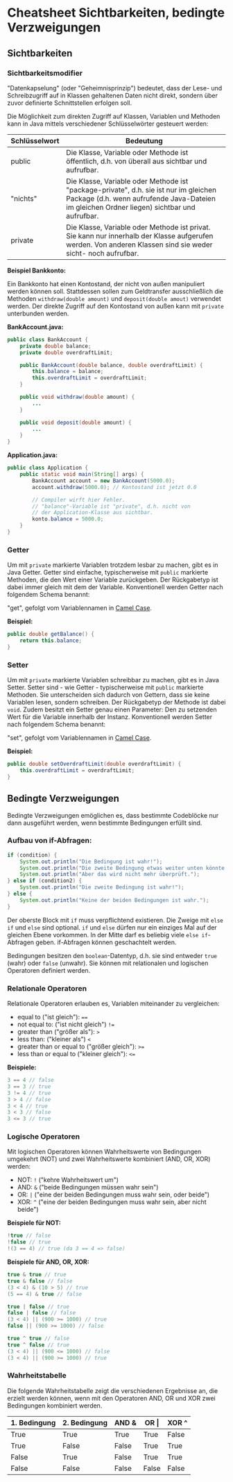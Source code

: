 # Cheatsheet Sichtbarkeiten, bedingte Verzweigungen
## Sichtbarkeiten
### Sichtbarkeitsmodifier

"Datenkapselung" (oder "Geheimnisprinzip") bedeutet, dass der Lese- und Schreibzugriff auf in Klassen gehaltenen Daten nicht direkt, sondern über zuvor definierte Schnittstellen erfolgen soll.

Die Möglichkeit zum direkten Zugriff auf Klassen, Variablen und Methoden kann in Java mittels verschiedener Schlüsselwörter gesteuert werden:

| Schlüsselwort | Bedeutung                                                                                                                                                                           |
|---------------|-------------------------------------------------------------------------------------------------------------------------------------------------------------------------------------|
| public        | Die Klasse, Variable oder Methode ist öffentlich, d.h. von überall aus sichtbar und aufrufbar.                                                                                      |
| "nichts"      | Die Klasse, Variable oder Methode ist "package-private", d.h. sie ist nur im gleichen Package (d.h. wenn aufrufende Java-Dateien im gleichen Ordner liegen) sichtbar und aufrufbar. |
| private       | Die Klasse, Variable oder Methode ist privat. Sie kann nur innerhalb der Klasse aufgerufen werden. Von anderen Klassen sind sie weder sicht- noch aufrufbar.                        |

**Beispiel Bankkonto:**

Ein Bankkonto hat einen Kontostand, der nicht von außen manipuliert werden können soll. Stattdessen sollen zum Geldtransfer ausschließlich die Methoden `withdraw(double amount)` und `deposit(double amout)` verwendet werden. Der direkte Zugriff auf den Kontostand von außen kann mit `private` unterbunden werden.

**BankAccount.java:**
```java
public class BankAccount {
    private double balance;
    private double overdraftLimit;

    public BankAccount(double balance, double overdraftLimit) {
        this.balance = balance;
        this.overdraftLimit = overdraftLimit;
    }

    public void withdraw(double amount) {
        ...
    }

    public void deposit(double amount) {
        ...
    }
}
```
**Application.java:**
```java
public class Application {
    public static void main(String[] args) {
        BankAccount account = new BankAccount(5000.0);
        account.withdraw(5000.0); // Kontostand ist jetzt 0.0

        // Compiler wirft hier Fehler.
        // "balance"-Variable ist "private", d.h. nicht von
        // der Application-Klasse aus sichtbar.
        konto.balance = 5000.0; 
    }
}
```

### Getter
Um mit `private` markierte Variablen trotzdem lesbar zu machen, gibt es in Java Getter. Getter sind einfache, typischerweise mit `public` markierte Methoden, die den Wert einer Variable zurückgeben. Der Rückgabetyp ist dabei immer gleich mit dem der Variable. Konventionell werden Getter nach folgendem Schema benannt: 

"get", gefolgt vom Variablennamen in [Camel Case](https://de.wikipedia.org/wiki/Binnenmajuskel).

**Beispiel:**

```java
public double getBalance() {
    return this.balance;
}
```

### Setter
Um mit `private` markierte Variablen schreibbar zu machen, gibt es in Java Setter. Setter sind - wie Getter - typischerweise mit `public` markierte Methoden. Sie unterscheiden sich dadurch von Gettern, dass sie keine Variablen lesen, sondern schreiben. Der Rückgabetyp der Methode ist dabei `void`. Zudem besitzt ein Setter genau einen Parameter: Den zu setzenden Wert für die Variable innerhalb der Instanz. Konventionell werden Setter nach folgendem Schema benannt: 

"set", gefolgt vom Variablennamen in [Camel Case](https://de.wikipedia.org/wiki/Binnenmajuskel).

**Beispiel:**

```java
public double setOverdraftLimit(double overdraftLimit) {
    this.overdraftLimit = overdraftLimit;
}
```

## Bedingte Verzweigungen
Bedingte Verzweigungen emöglichen es, dass bestimmte Codeblöcke nur dann ausgeführt werden, wenn bestimmte Bedingungen erfüllt sind.

### Aufbau von if-Abfragen:
```java
if (condition) {
    System.out.println("Die Bedingung ist wahr!");
    System.out.println("Die zweite Bedingung etwas weiter unten könnte es auch sein.");
    System.out.println("Aber das wird nicht mehr überprüft.");
} else if (condition2) {
    System.out.println("Die zweite Bedingung ist wahr!");
} else {
    System.out.println("Keine der beiden Bedingungen ist wahr.");
}
```

Der oberste Block mit `if` muss verpflichtend existieren. Die Zweige mit `else if` und `else` sind optional. `if` und `else` dürfen nur ein einziges Mal auf der gleichen Ebene vorkommen. In der Mitte darf es beliebig viele `else if`-Abfragen geben. if-Abfragen können geschachtelt werden.

Bedingungen besitzen den `boolean`-Datentyp, d.h. sie sind entweder `true` (wahr) oder `false` (unwahr). Sie können mit relationalen und logischen Operatoren definiert werden.

### Relationale Operatoren
Relationale Operatoren erlauben es, Variablen miteinander zu vergleichen:

* equal to ("ist gleich"): ```==```
* not equal to: ("ist nicht gleich") ```!=```
* greater than ("größer als"): ```>```
* less than: ("kleiner als") ```<```
* greater than or equal to ("größer gleich"): ```>=```
* less than or equal to ("kleiner gleich"): ```<=```

**Beispiele:**
```java
3 == 4 // false
3 == 3 // true
3 != 4 // true
3 > 4 // false
3 < 4 // true
3 < 3 // false
3 <= 3 // true
```

### Logische Operatoren
Mit logischen Operatoren können Wahrheitswerte von Bedingungen umgekehrt (NOT) und zwei Wahrheitswerte kombiniert (AND, OR, XOR) werden:

* NOT: ```!``` ("kehre Wahrheitswert um")
* AND: ```&``` ("beide Bedingungen müssen wahr sein")
* OR:  ```|``` ("eine der beiden Bedingungen muss wahr sein, oder beide")
* XOR: ```^``` ("eine der beiden Bedingungen muss wahr sein, aber nicht beide")

**Beispiele für NOT:**
```java
!true // false
!false // true
!(3 == 4) // true (da 3 == 4 => false)
```

**Beispiele für AND, OR, XOR:**
```java
true & true // true
true & false // false
(3 < 4) & (10 > 5) // true
(5 == 4) & true // false

true | false // true
false | false // false
(3 < 4) || (900 >= 1000) // true
false || (900 >= 1000) // false

true ^ true // false
true ^ false // true
(3 < 4) || (900 <= 1000) // false
(3 < 4) || (900 >= 1000) // true
```

### Wahrheitstabelle
Die folgende Wahrheitstabelle zeigt die verschiedenen Ergebnisse an, die erzielt werden können, wenn mit den Operatoren AND, OR und XOR zwei Bedingungen kombiniert werden.

| 1. Bedingung | 2. Bedingung | AND & | OR \| | XOR ^ |
|--------------|--------------|-------|-------|-------|
| True         | True         | True  | True  | False |
| True         | False        | False | True  | True  |
| False        | True         | False | True  | True  |
| False        | False        | False | False | False |
